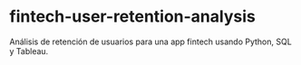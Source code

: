 # fintech-user-retention-analysis
Análisis de retención de usuarios para una app fintech usando Python, SQL y Tableau.
